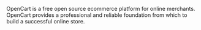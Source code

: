 OpenCart is a free open source ecommerce platform for online merchants. OpenCart provides a professional and reliable foundation from which to build a successful online store.